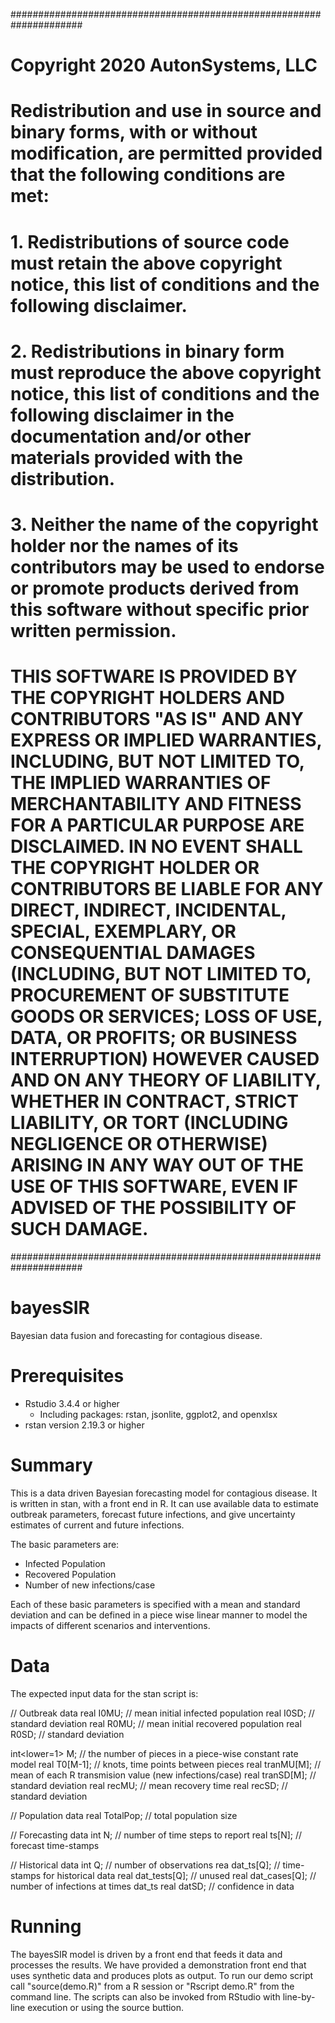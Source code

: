 #####################################################################
# Copyright 2020 AutonSystems, LLC
#
# Redistribution and use in source and binary forms, with or without modification, are permitted provided that the following conditions are met:
#
# 1. Redistributions of source code must retain the above copyright notice, this list of conditions and the following disclaimer.
#
# 2. Redistributions in binary form must reproduce the above copyright notice, this list of conditions and the following disclaimer in the documentation and/or other materials provided with the distribution.
#
# 3. Neither the name of the copyright holder nor the names of its contributors may be used to endorse or promote products derived from this software without specific prior written permission.
#
# THIS SOFTWARE IS PROVIDED BY THE COPYRIGHT HOLDERS AND CONTRIBUTORS "AS IS" AND ANY EXPRESS OR IMPLIED WARRANTIES, INCLUDING, BUT NOT LIMITED TO, THE IMPLIED WARRANTIES OF MERCHANTABILITY AND FITNESS FOR A PARTICULAR PURPOSE ARE DISCLAIMED. IN NO EVENT SHALL THE COPYRIGHT HOLDER OR CONTRIBUTORS BE LIABLE FOR ANY DIRECT, INDIRECT, INCIDENTAL, SPECIAL, EXEMPLARY, OR CONSEQUENTIAL DAMAGES (INCLUDING, BUT NOT LIMITED TO, PROCUREMENT OF SUBSTITUTE GOODS OR SERVICES; LOSS OF USE, DATA, OR PROFITS; OR BUSINESS INTERRUPTION) HOWEVER CAUSED AND ON ANY THEORY OF LIABILITY, WHETHER IN CONTRACT, STRICT LIABILITY, OR TORT (INCLUDING NEGLIGENCE OR OTHERWISE) ARISING IN ANY WAY OUT OF THE USE OF THIS SOFTWARE, EVEN IF ADVISED OF THE POSSIBILITY OF SUCH DAMAGE.
#####################################################################

# bayesSIR

Bayesian data fusion and forecasting for contagious disease.

# Prerequisites

- Rstudio 3.4.4 or higher
  - Including packages: rstan, jsonlite, ggplot2, and openxlsx
- rstan version 2.19.3 or higher

# Summary

This is a data driven Bayesian forecasting model for contagious disease. It is written in stan, with a front end in R. It can use available data to estimate outbreak parameters, forecast future infections, and give uncertainty estimates of current and future infections.

The basic parameters are:
- Infected Population
- Recovered Population
- Number of new infections/case

Each of these basic parameters is specified with a mean and standard deviation and can be defined in a piece wise linear manner to model the impacts of different scenarios and interventions.

# Data
The expected input data for the stan script is:

  // Outbreak data
  real I0MU; // mean initial infected population
  real I0SD; // standard deviation
  real R0MU; // mean initial recovered population
  real R0SD; // standard deviation
  
  int<lower=1> M; // the number of pieces in a piece-wise constant rate model
  real T0[M-1]; // knots, time points between pieces
  real tranMU[M]; // mean of each R transmision value (new infections/case)
  real tranSD[M]; // standard deviation
  real recMU; // mean recovery time
  real recSD; // standard deviation
  
  // Population data
  real TotalPop; // total population size
  
  // Forecasting data
  int N; // number of time steps to report
  real ts[N]; // forecast time-stamps
  
  // Historical data
  int Q; // number of observations
  rea dat_ts[Q]; // time-stamps for historical data
  real dat_tests[Q]; // unused
  real dat_cases[Q]; // number of infections at times dat_ts
  real datSD; // confidence in data
  
# Running
The bayesSIR model is driven by a front end that feeds it data and processes the results. We have provided a demonstration front end that uses synthetic data and produces plots as output. To run our demo script call "source(demo.R)" from a R session or "Rscript demo.R" from the command line. The scripts can also be invoked from RStudio with line-by-line execution or using the source buttion.




